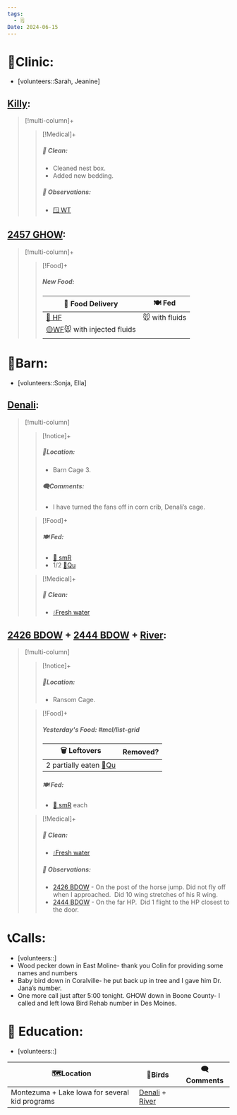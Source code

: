 ```yaml
---
tags:
  - 🗒️
Date: 2024-06-15
---
```


# 🏥Clinic:
- [volunteers::Sarah, Jeanine]

## [Killy](../RARE%20Birds/Ed%20Birds/Killy.md):
> [!multi-column]+
>
>> [!Medical]+
>>##### 🫧 Clean:
>> - Cleaned nest box.
>> - Added new bedding.
>>
>> ##### 🔭 Observations:
>> - [🪟 WT](../Admin/Codes/Window%20time.md)

## [2457 GHOW](../RARE%20Birds/2457%20GHOW.md):
> [!multi-column]+
>
>> [!Food]+
>> ##### New Food:
>> |🚚 Food Delivery| 🍽️ Fed|
>> |---|---|
>>|[🫱 HF](../Admin/Codes/Handfed.md)|🐭 with fluids|
>>|[🟡WF](../Admin/Codes/Whole%20food.md)🐭 with injected fluids
>

# 🏡Barn:
- [volunteers::Sonja, Ella]

## [Denali](../RARE%20Birds/Ed%20Birds/Denali.md):
> [!multi-column]
>
>> [!notice]+
>> ##### 📍Location:
>>- Barn Cage 3.
>>
>> ##### 🗨️Comments:
>> - I have turned the fans off in corn crib, Denali’s cage.
>
>> [!Food]+
>> ##### 🍽️ Fed:
>> - [🐀 smR](../Admin/Codes/Food/Small%20Rat.md)
>> - 1/2 [🐥Qu](../Admin/Codes/Food/Quail.md)
>
>> [!Medical]+
>>##### 🫧 Clean:
>>- [💧Fresh water](../Admin/Codes/Fresh%20water.md)

## [2426 BDOW](../RARE%20Birds/2426%20BDOW.md) + [2444 BDOW](../RARE%20Birds/2444%20BDOW.md) + [River](../RARE%20Birds/Ed%20Birds/River.md):
> [!multi-column]
>
>> [!notice]+
>> ##### 📍Location:
>>- Ransom Cage.
>
>> [!Food]+
>> ##### Yesterday's Food: #mcl/list-grid
>> |🗑️ Leftovers| Removed?
>> |---|---|
>>|2 partially eaten [🐥Qu](../Admin/Codes/Food/Quail.md)|
>>
>> ##### 🍽️ Fed:
>> - [🐀 smR](../Admin/Codes/Food/Small%20Rat.md) each
>
>> [!Medical]+
>>##### 🫧 Clean:
>>- [💧Fresh water](../Admin/Codes/Fresh%20water.md)
>>
>> ##### 🔭 Observations:
>> - [2426 BDOW](../RARE%20Birds/2426%20BDOW.md) - On the post of the horse jump. Did not fly off when I approached.  Did 10 wing stretches of his R wing. 
>> - [2444 BDOW](../RARE%20Birds/2444%20BDOW.md) - On the far HP.  Did 1 flight to the HP closest to the door.  

# 📞Calls:
- [volunteers::]
- Wood pecker down in East Moline- thank you Colin for providing some names and numbers
- Baby bird down in Coralville- he put back up in tree and I gave him Dr. Jana’s number.
- One more call just after 5:00 tonight. GHOW down in Boone County- I called and left Iowa Bird Rehab number in Des Moines.

# 🏫 Education:
- [volunteers::]

| 🗺️Location                                    | 🦅Birds                           | 🗨️Comments |
| ---------------------------------------------- | --------------------------------- | ----------- |
| Montezuma + Lake Iowa for several kid programs | [Denali](../RARE%20Birds/Ed%20Birds/Denali.md) + [River](../RARE%20Birds/Ed%20Birds/River.md) |             |

